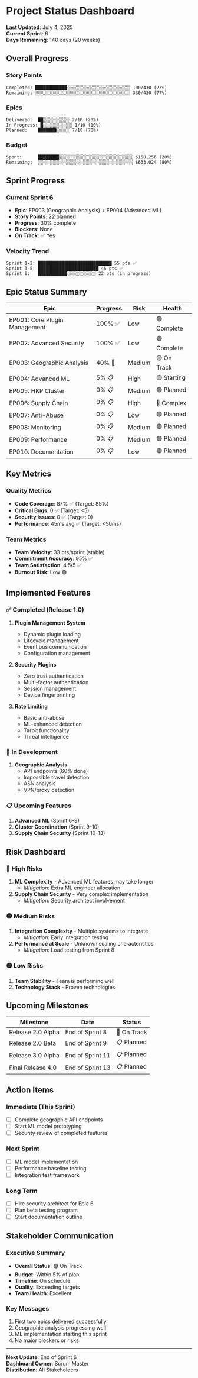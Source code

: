 # Project Status Dashboard

**Last Updated**: July 4, 2025  
**Current Sprint**: 6  
**Days Remaining**: 140 days (20 weeks)  

## Overall Progress

### Story Points
```
Completed: ████████████░░░░░░░░░░░░░░░░░░░░░░░░ 100/430 (23%)
Remaining: ░░░░░░░░░░░░░░░░░░░░░░░░░░░░░░░░░░░░ 330/430 (77%)
```

### Epics
```
Delivered:  ██░░░░░░░░░░ 2/10 (20%)
In Progress: █░░░░░░░░░░░ 1/10 (10%)
Planned:    ███████░░░░░ 7/10 (70%)
```

### Budget
```
Spent:      ████████░░░░░░░░░░░░░░░░░░░░░░░░░░░░ $158,256 (20%)
Remaining:  ░░░░░░░░░░░░░░░░░░░░░░░░░░░░░░░░░░░░ $633,024 (80%)
```

## Sprint Progress

### Current Sprint 6
- **Epic**: EP003 (Geographic Analysis) + EP004 (Advanced ML)
- **Story Points**: 22 planned
- **Progress**: 30% complete
- **Blockers**: None
- **On Track**: ✅ Yes

### Velocity Trend
```
Sprint 1-2: ████████████████████████████ 55 pts ✅
Sprint 3-5: ███████████████████████ 45 pts ✅
Sprint 6:   ███████████░░░░░░░░░░░ 22 pts (in progress)
```

## Epic Status Summary

| Epic | Progress | Risk | Health |
|------|----------|------|---------|
| EP001: Core Plugin Management | 100% ✅ | Low | 🟢 Complete |
| EP002: Advanced Security | 100% ✅ | Low | 🟢 Complete |
| EP003: Geographic Analysis | 40% 🔧 | Medium | 🟡 On Track |
| EP004: Advanced ML | 5% 📋 | High | 🟡 Starting |
| EP005: HKP Cluster | 0% 📋 | Medium | 🟢 Planned |
| EP006: Supply Chain | 0% 📋 | High | 🔴 Complex |
| EP007: Anti-Abuse | 0% 📋 | Low | 🟢 Planned |
| EP008: Monitoring | 0% 📋 | Medium | 🟢 Planned |
| EP009: Performance | 0% 📋 | Medium | 🟢 Planned |
| EP010: Documentation | 0% 📋 | Low | 🟢 Planned |

## Key Metrics

### Quality Metrics
- **Code Coverage**: 87% ✅ (Target: 85%)
- **Critical Bugs**: 0 ✅ (Target: <5)
- **Security Issues**: 0 ✅ (Target: 0)
- **Performance**: 45ms avg ✅ (Target: <50ms)

### Team Metrics
- **Team Velocity**: 33 pts/sprint (stable)
- **Commitment Accuracy**: 95% ✅
- **Team Satisfaction**: 4.5/5 ✅
- **Burnout Risk**: Low 🟢

## Implemented Features

### ✅ Completed (Release 1.0)
1. **Plugin Management System**
   - Dynamic plugin loading
   - Lifecycle management
   - Event bus communication
   - Configuration management

2. **Security Plugins**
   - Zero trust authentication
   - Multi-factor authentication
   - Session management
   - Device fingerprinting

3. **Rate Limiting**
   - Basic anti-abuse
   - ML-enhanced detection
   - Tarpit functionality
   - Threat intelligence

### 🔧 In Development
1. **Geographic Analysis**
   - API endpoints (60% done)
   - Impossible travel detection
   - ASN analysis
   - VPN/proxy detection

### 📋 Upcoming Features
1. **Advanced ML** (Sprint 6-9)
2. **Cluster Coordination** (Sprint 9-10)
3. **Supply Chain Security** (Sprint 10-13)

## Risk Dashboard

### 🔴 High Risks
1. **ML Complexity** - Advanced ML features may take longer
   - *Mitigation*: Extra ML engineer allocation
2. **Supply Chain Security** - Very complex implementation
   - *Mitigation*: Security architect involvement

### 🟡 Medium Risks
1. **Integration Complexity** - Multiple systems to integrate
   - *Mitigation*: Early integration testing
2. **Performance at Scale** - Unknown scaling characteristics
   - *Mitigation*: Load testing from Sprint 8

### 🟢 Low Risks
1. **Team Stability** - Team is performing well
2. **Technology Stack** - Proven technologies

## Upcoming Milestones

| Milestone | Date | Status |
|-----------|------|---------|
| Release 2.0 Alpha | End of Sprint 8 | 🔄 On Track |
| Release 2.0 Beta | End of Sprint 9 | 📋 Planned |
| Release 3.0 Alpha | End of Sprint 11 | 📋 Planned |
| Final Release 4.0 | End of Sprint 13 | 📋 Planned |

## Action Items

### Immediate (This Sprint)
- [ ] Complete geographic API endpoints
- [ ] Start ML model prototyping
- [ ] Security review of completed features

### Next Sprint
- [ ] ML model implementation
- [ ] Performance baseline testing
- [ ] Integration test framework

### Long Term
- [ ] Hire security architect for Epic 6
- [ ] Plan beta testing program
- [ ] Start documentation outline

## Stakeholder Communication

### Executive Summary
- **Overall Status**: 🟢 On Track
- **Budget**: Within 5% of plan
- **Timeline**: On schedule
- **Quality**: Exceeding targets
- **Team Health**: Excellent

### Key Messages
1. First two epics delivered successfully
2. Geographic analysis progressing well
3. ML implementation starting this sprint
4. No major blockers or risks

---

**Next Update**: End of Sprint 6  
**Dashboard Owner**: Scrum Master  
**Distribution**: All Stakeholders